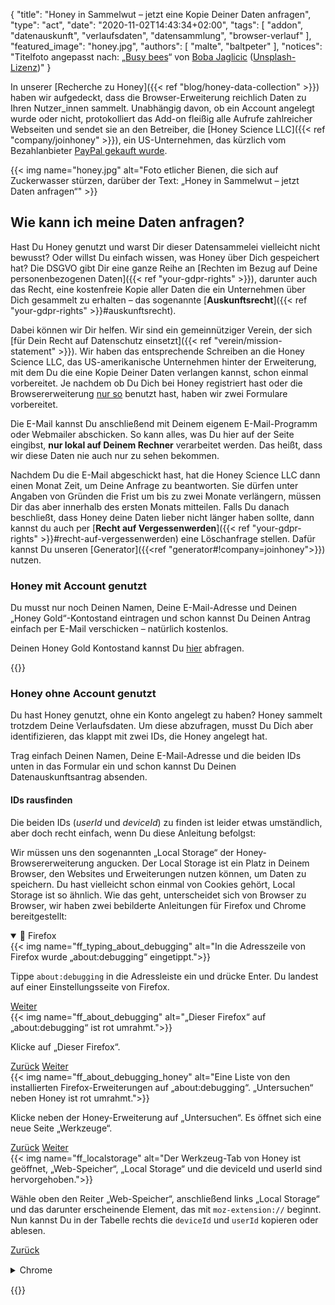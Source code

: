 {
    "title": "Honey in Sammelwut – jetzt eine Kopie Deiner Daten anfragen",
    "type": "act",
    "date": "2020-11-02T14:43:34+02:00",
    "tags": [ "addon", "datenauskunft", "verlaufsdaten", "datensammlung", "browser-verlauf" ],
    "featured_image": "honey.jpg",
    "authors": [ "malte", "baltpeter" ],
    "notices": "Titelfoto angepasst nach: „[Busy bees](https://unsplash.com/photos/StEaRc1xQV4)“ von [Boba Jaglicic](https://unsplash.com/@bobajaglicic) ([Unsplash-Lizenz](https://unsplash.com/license))"
}

In unserer [Recherche zu Honey]({{< ref "blog/honey-data-collection" >}}) haben wir aufgedeckt, dass die Browser-Erweiterung reichlich Daten zu Ihren Nutzer_innen sammelt. Unabhängig davon, ob ein Account angelegt wurde oder nicht, protokolliert das Add-on fleißig alle Aufrufe zahlreicher Webseiten und sendet sie an den Betreiber, die [Honey Science LLC]({{< ref "company/joinhoney" >}}), ein US-Unternehmen, das kürzlich vom Bezahlanbieter [PayPal gekauft wurde](https://help.joinhoney.com/article/302-what-does-honey-joining-paypal-mean-for-members).

{{< img name="honey.jpg" alt="Foto etlicher Bienen, die sich auf Zuckerwasser stürzen, darüber der Text: „Honey in Sammelwut – jetzt Daten anfragen“" >}}

## Wie kann ich meine Daten anfragen?

Hast Du Honey genutzt und warst Dir dieser Datensammelei vielleicht nicht bewusst? Oder willst Du einfach wissen, was Honey über Dich gespeichert hat? Die DSGVO gibt Dir eine ganze Reihe an [Rechten im Bezug auf Deine personenbezogenen Daten]({{< ref "your-gdpr-rights" >}}), darunter auch das Recht, eine kostenfreie Kopie aller Daten die ein Unternehmen über Dich gesammelt zu erhalten – das sogenannte [**Auskunftsrecht**]({{< ref "your-gdpr-rights" >}}#auskunftsrecht).

Dabei können wir Dir helfen. Wir sind ein gemeinnütziger Verein, der sich [für Dein Recht auf Datenschutz einsetzt]({{< ref "verein/mission-statement" >}}). Wir haben das entsprechende Schreiben an die Honey Science LLC, das US-amerikanische Unternehmen hinter der Erweiterung, mit dem Du die eine Kopie Deiner Daten verlangen kannst, schon einmal vorbereitet. Je nachdem ob Du Dich bei Honey registriert hast oder die Browsererweiterung [nur so](#honey-ohne-account-genutzt) benutzt hast, haben wir zwei Formulare vorbereitet.

Die E-Mail kannst Du anschließend mit Deinem eigenem E-Mail-Programm oder Webmailer abschicken. So kann alles, was Du hier auf der Seite eingibst, **nur lokal auf Deinem Rechner** verarbeitet werden. Das heißt, dass wir diese Daten nie auch nur zu sehen bekommen.

Nachdem Du die E-Mail abgeschickt hast, hat die Honey Science LLC dann einen Monat Zeit, um Deine Anfrage zu beantworten. Sie dürfen unter Angaben von Gründen die Frist um bis zu zwei Monate verlängern, müssen Dir das aber innerhalb des ersten Monats mitteilen. Falls Du danach beschließt, dass Honey deine Daten lieber nicht länger haben sollte, dann kannst du auch per [**Recht auf Vergessenwerden**]({{< ref "your-gdpr-rights" >}}#recht-auf-vergessenwerden) eine Löschanfrage stellen. Dafür kannst Du unseren [Generator]({{<ref "generator#!company=joinhoney">}}) <!-- TODO: set request type to DELETE when the generator supports this--> nutzen.

### Honey mit Account genutzt

Du musst nur noch Deinen Namen, Deine E-Mail-Adresse und Deinen „Honey Gold“-Kontostand eintragen und schon kannst Du Deinen Antrag einfach per E-Mail verschicken – natürlich kostenlos. 

Deinen Honey Gold Kontostand kannst Du [hier](https://www.joinhoney.com/honeygold/overview) abfragen.

<div id="act-with-account" class="act-widget" style="max-width: 600px; margin: auto;"></div>
{{<actWidgetNoScript>}}

### Honey ohne Account genutzt

Du hast Honey genutzt, ohne ein Konto angelegt zu haben? Honey sammelt trotzdem Deine Verlaufsdaten. Um diese abzufragen, musst Du Dich aber identifizieren, das klappt mit zwei IDs, die Honey angelegt hat.

Trag einfach Deinen Namen, Deine E-Mail-Adresse und die beiden IDs unten in das Formular ein und schon kannst Du Deinen Datenauskunftsantrag absenden.

#### IDs rausfinden

Die beiden IDs (*userId* und *deviceId*) zu finden ist leider etwas umständlich, aber doch recht einfach, wenn Du diese Anleitung befolgst:

Wir müssen uns den sogenannten „Local Storage“ der Honey-Browsererweiterung angucken. Der Local Storage ist ein Platz in Deinem Browser, den Websites und Erweiterungen nutzen können, um Daten zu speichern.
Du hast vielleicht schon einmal von Cookies gehört, Local Storage ist so ähnlich.
Wie das geht, unterscheidet sich von Browser zu Browser, wir haben zwei bebilderte Anleitungen für Firefox und Chrome bereitgestellt:
<div class="box box-info">
<details open>
    <summary>🦊 Firefox</summary>
    <div class="slides">
        <div class="slider">
            <div class="slide" id="slide-ff-1">
                {{< img name="ff_typing_about_debugging" alt="In die Adresszeile von Firefox wurde „about:debugging“ eingetippt.">}}
                <p>Tippe <code>about:debugging</code> in die Adressleiste ein und drücke Enter. Du landest auf einer Einstellungsseite von Firefox.</p>           
                <div>
                    <a class="button button-secondary button-right" href="#slide-ff-2">Weiter <span class="icon-arrow-right"></span></a>
                </div>
                <div class="clearfix"></div>
            </div>
            <div class="slide" id="slide-ff-2">
                {{< img name="ff_about_debugging" alt="„Dieser Firefox“ auf „about:debugging“ ist rot umrahmt.">}}
                <p>Klicke auf „Dieser Firefox“.</p>
                <div>
                    <a class="button button-secondary button-left" href="#slide-ff-1"><span class="icon-arrow-left"></span> Zurück</a>
                    <a class="button button-secondary button-right" href="#slide-ff-3">Weiter <span class="icon-arrow-right"></span></a> 
                </div>
                <div class="clearfix"></div>
            </div>
            <div class="slide" id="slide-ff-3">
                {{< img name="ff_about_debugging_honey" alt="Eine Liste von den installierten Firefox-Erweiterungen auf „about:debugging“. „Untersuchen“ neben Honey ist rot umrahmt.">}}
                <p>Klicke neben der Honey-Erweiterung auf „Untersuchen“. Es öffnet sich eine neue Seite „Werkzeuge“.</p>
                <div>
                    <a class="button button-secondary button-left" href="#slide-ff-2"><span class="icon-arrow-left"></span> Zurück</a>
                    <a class="button button-secondary button-right" href="#slide-ff-4">Weiter <span class="icon-arrow-right"></span></a>
                </div>
                <div class="clearfix"></div>
            </div>
            <div class="slide" id="slide-ff-4">
                {{< img name="ff_localstorage" alt="Der Werkzeug-Tab von Honey ist geöffnet, „Web-Speicher“, „Local Storage“ und die deviceId und userId sind hervorgehoben.">}}
                <p>Wähle oben den Reiter „Web-Speicher“, anschließend links „Local Storage“ und das darunter erscheinende Element, das mit <code>moz-extension://</code> beginnt. Nun kannst Du in der Tabelle rechts die <code>deviceId</code> und <code>userId</code> kopieren oder ablesen.</p>
                <div>
                    <a class="button button-secondary button-left" href="#slide-ff-3"><span class="icon-arrow-left"></span> Zurück</a>
                </div>
                <div class="clearfix"></div>
            </div>
        </div>
    </div>
</details>
</div>
<div class="box box-info" style="margin: 15px 0;">
<details>
    <summary>Chrome</summary>
    <div class="slides">
        <div class="slider">
            <div class="slide" id="slide-ch-1">
                {{< img name="ch_extensions.png" alt="In die Adresszeile von Chrome wurde „chrome://extensions“ eingetippt.">}}
                <p>Tippe <code>chrome://extensions</code> in die Adressleiste ein und drücke Enter. Du landest auf einer Einstellungsseite von Chrome.</p>
                <div>
                    <a class="button button-secondary button-right" href="#slide-ch-2">Weiter <span class="icon-arrow-right"></span></a>
                </div>
                <div class="clearfix"></div>
            </div>
            <div class="slide" id="slide-ch-2">
                {{< img name="ch_dev_on" alt="Der Schalter „Entwicklermodus“ oben rechts ist aktiviert und rot umrandet.">}}
                <p>Aktiviere den Entwicklermodus mit dem Schalter oben rechts.</p>
                <div>
                    <a class="button button-secondary button-left" href="#slide-ch-1"><span class="icon-arrow-left"></span> Zurück</a>            
                    <a class="button button-secondary button-right" href="#slide-ch-3">Weiter <span class="icon-arrow-right"></span></a> 
                </div>
                <div class="clearfix"></div>
            </div>
            <div class="slide" id="slide-ch-3">
                {{< img name="ch_honey" alt="Eine Liste von den installierten Chrome-Erweiterungen auf „chrome://extensions“. „Hintergrundseite“ bei Honey ist rot umrahmt.">}}
                <p>Klicke bei der Honey-Erweiterung auf „Hintergrundseite“. Es öffnet sich ein neues Fenster „DevTools“.</p>
                <div>
                    <a class="button button-secondary button-left" href="#slide-ch-2"><span class="icon-arrow-left"></span> Zurück</a>
                    <a class="button button-secondary button-right" href="#slide-ch-4">Weiter <span class="icon-arrow-right"></span></a>
                </div>
                <div class="clearfix"></div>
            </div>
            <div class="slide" id="slide-ch-4">
                {{< img name="ch_local_storage" alt="DevTools von Honey ist geöffnet, „Application“, „Local Storage“ und die deviceId und userId sind hervorgehoben.">}}
                <p>Wähle in dem neuen Fenster „DevTools“ oben den Reiter „Application“. Vielleicht musst Du dafür das Fenster breiter ziehen. Klicke anschließend links auf „Local Storage“ und dort auf das angezeigte Element, das mit <code>chrome-extension://</code> beginnt. Nun kannst Du in der Tabelle rechts die <code>deviceId</code> und <code>userId</code> kopieren oder ablesen.</p>
                <div>
                    <a class="button button-secondary button-left" href="#slide-ch-3"><span class="icon-arrow-left"></span> Zurück</a>
                </div>
                <div class="clearfix"></div>
            </div>
        </div>
    </div>
</details>
</div>

<div id="act-no-account" class="act-widget" style="max-width: 600px; margin: auto;"></div>
{{<actWidgetNoScript>}}
<script>
window.onload = function() {
    renderActWidget("act-with-account", {
        text_before_dynamic_input_container: "Du hast einen Account bei Honey angelegt? Dann nutze dieses Formular.",
        request_types: ['access'],
        transport_medium: 'email',
        company: {
            "slug": "joinhoney",
            "relevant-countries": [
                "all"
            ],
            "name": "Honey Science LLC",
            "runs": [
                "Honey Savings Finder (Browser extension)",
                "Honey Gold"
            ],
            "address": "963 E. 4th Street\nLos Angeles\nCA 90013\nUnited States of America",
            "email": "privacy@joinhoney.com",
            "web": "https://www.joinhoney.com/",
            "sources": [
                "https://www.joinhoney.com/privacy"
            ],
            "required-elements": [
                {
                    "desc": "Name",
                    "type": "name",
                    "optional": false
                },
                {
                    "desc": "Email",
                    "type": "email",
                    "optional": false
                },
                {
                    "desc": "Honey Gold Kontostand",
                    "type": "input",
                    "optional": false
                }
            ],
            "suggested-transport-medium": "email",
            "quality": "tested"
        }
    });
    renderActWidget("act-no-account", {
        text_before_dynamic_input_container: "Du hast Honey ohne Account benutzt? Dann nutze dieses Formular.",
        request_types: ['access'],
        transport_medium: 'email',
        company: {
            "slug": "joinhoney",
            "relevant-countries": [
                "all"
            ],
            "name": "Honey Science LLC",
            "runs": [
                "Honey Savings Finder (Browser extension)",
                "Honey Gold"
            ],
            "address": "963 E. 4th Street\nLos Angeles\nCA 90013\nUnited States of America",
            "email": "privacy@joinhoney.com",
            "web": "https://www.joinhoney.com/",
            "sources": [
                "https://www.joinhoney.com/privacy"
            ],
            "required-elements": [
                {
                    "desc": "Name",
                    "type": "name",
                    "optional": false
                },
                {
                    "desc": "Email",
                    "type": "email",
                    "optional": false
                },
                {
                    "desc": "userId",
                    "type": "input",
                    "optional": false
                },
                {
                    "desc": "deviceId",
                    "type": "input",
                    "optional": false
                }                 
            ],
            "suggested-transport-medium": "email",
            "quality": "tested"
        }
    });
};
</script>

